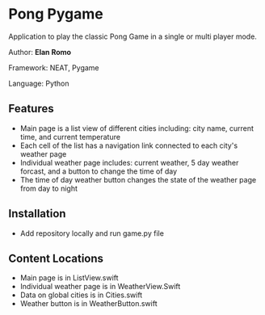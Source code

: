 # Pong Pygame

Application to play the classic Pong Game in a single or multi player mode.

Author: **Elan Romo**

Framework: NEAT, Pygame

Language: Python

## Features

* Main page is a list view of different cities including: city name, current time, and current temperature
* Each cell of the list has a navigation link connected to each city's weather page 
* Individual weather page includes: current weather, 5 day weather forcast, and a button to change the time of day
* The time of day weather button changes the state of the weather page from day to night

## Installation

* Add repository locally and run game.py file

## Content Locations

* Main page is in ListView.swift
* Individual weather page is in WeatherView.Swift
* Data on global cities is in Cities.swift
* Weather button is in WeatherButton.swift
